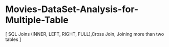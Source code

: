 # Movies-DataSet-Analysis-for-Multiple-Table
[ SQL Joins (INNER, LEFT, RIGHT, FULL),Cross Join, Joining more than two tables ]
